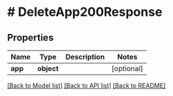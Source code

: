 # # DeleteApp200Response

## Properties

Name | Type | Description | Notes
------------ | ------------- | ------------- | -------------
**app** | **object** |  | [optional]

[[Back to Model list]](../../README.md#models) [[Back to API list]](../../README.md#endpoints) [[Back to README]](../../README.md)

